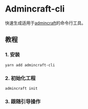 # Admincraft-cli

快速生成适用于[admincraft](https://github.com/mqhe2007/admincraft)的命令行工具。

## 教程

### 1. 安装
```
yarn add admincraft-cli
```
### 2. 初始化工程
```
admincraft init
```

### 3. 跟随引导操作


